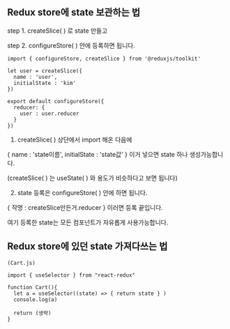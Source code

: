 ## Redux store에 state 보관하는 법 

step 1. createSlice( ) 로 state 만들고

step 2. configureStore( ) 안에 등록하면 됩니다.

```
import { configureStore, createSlice } from '@reduxjs/toolkit'

let user = createSlice({
  name : 'user',
  initialState : 'kim'
})

export default configureStore({
  reducer: {
    user : user.reducer
  }
}) 
```
1. createSlice( ) 상단에서 import 해온 다음에 

{ name : 'state이름', initialState : 'state값' } 이거 넣으면 state 하나 생성가능합니다. 

(createSlice( ) 는 useState( ) 와 용도가 비슷하다고 보면 됩니다)

 

2. state 등록은 configureStore( ) 안에 하면 됩니다.

{ 작명 : createSlice만든거.reducer } 이러면 등록 끝입니다. 

여기 등록한 state는 모든 컴포넌트가 자유롭게 사용가능합니다. 

## Redux store에 있던 state 가져다쓰는 법

```
(Cart.js)

import { useSelector } from "react-redux"

function Cart(){
  let a = useSelector((state) => { return state } )
  console.log(a)

  return (생략)
}
```
